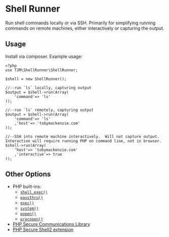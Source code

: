 Shell Runner
============

Run shell commands locally or via SSH.  Primarily for simplifying running commands on remote machines, either interactively or capturing the output.

Usage
-----

Install via composer.  Example usage:

```
<?php
use TJM\ShellRunner\ShellRunner;

$shell = new ShellRunner();

//--run `ls` locally, capturing output
$output = $shell->run(Array(
	'command'=> 'ls'
));

//--run `ls` remotely, capturing output
$output = $shell->run(Array(
	'command'=> 'ls'
	,'host'=> 'tobymackenzie.com'
));

//--SSH into remote machine interactively.  Will not capture output.  Interaction will require running PHP on command line, not in browser.
$shell->run(Array(
	'host'=> 'tobymackenzie.com'
	,'interactive'=> true
));
```

Other Options
-------------

- PHP built-ins:
	- [`shell_exec()`](https://www.php.net/manual/en/function.shell-exec.php)
	- [`passthru()`](https://secure.php.net/manual/en/function.passthru.php)
	- [`exec()`](https://www.php.net/manual/en/function.exec.php)
	- [`system()`](https://www.php.net/manual/en/function.system.php)
	- [`popen()`](https://www.php.net/manual/en/function.popen.php)
	- [`procopen()`](https://www.php.net/manual/en/function.proc-open.php)
- [PHP Secure Communications Library](https://github.com/phpseclib/phpseclib)
- [PHP Secure Shell2 extension](https://www.php.net/manual/en/book.ssh2.php)
